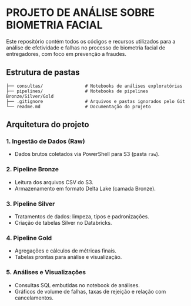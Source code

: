 # PROJETO DE ANÁLISE SOBRE BIOMETRIA FACIAL

Este repositório contém todos os códigos e recursos utilizados para a análise de efetividade e falhas no processo de biometria facial de entregadores, com foco em prevenção a fraudes.

## Estrutura de pastas
```
├── consultas/                # Notebooks de análises exploratórias
├── pipelines/                # Notebooks de pipelines Bronze/Silver/Gold
├── .gitignore                # Arquivos e pastas ignorados pelo Git
└── readme.md                 # Documentação do projeto
```
## Arquitetura do projeto

### 1. Ingestão de Dados (Raw)
- Dados brutos coletados via PowerShell para S3 (pasta `raw`).

### 2. Pipeline Bronze
- Leitura dos arquivos CSV do S3.
- Armazenamento em formato Delta Lake (camada Bronze).

### 3. Pipeline Silver
- Tratamentos de dados: limpeza, tipos e padronizações.
- Criação de tabelas Silver no Databricks.

### 4. Pipeline Gold
- Agregações e cálculos de métricas finais.
- Tabelas prontas para análise e visualização.

### 5. Análises e Visualizações
- Consultas SQL embutidas no notebook de análises.
- Gráficos de volume de falhas, taxas de rejeição e relação com cancelamentos.